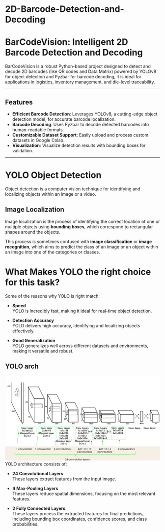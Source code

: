 # 2D-Barcode-Detection-and-Decoding
# BarCodeVision: Intelligent 2D Barcode Detection and Decoding

BarCodeVision is a robust Python-based project designed to detect and decode 2D barcodes (like QR codes and Data Matrix) powered by YOLOv8 for object detection and Pyzbar for barcode decoding, it is ideal for applications in logistics, inventory management, and die-level traceability.

---

## Features
- **Efficient Barcode Detection**: Leverages YOLOv8, a cutting-edge object detection model, for accurate barcode localization.
- **Barcode Decoding**: Uses Pyzbar to decode detected barcodes into human-readable formats.
- **Customizable Dataset Support**: Easily upload and process custom datasets in Google Colab.
- **Visualization**: Visualize detection results with bounding boxes for validation.

---
# YOLO Object Detection

Object detection is a computer vision technique for identifying and localizing objects within an image or a video.

## Image Localization

Image localization is the process of identifying the correct location of one or multiple objects using **bounding boxes**, which correspond to rectangular shapes around the objects. 

This process is sometimes confused with **image classification** or **image recognition**, which aims to predict the class of an image or an object within an image into one of the categories or classes.

# What Makes YOLO the right choice for this task?

Some of the reasons why YOLO is right match:

- **Speed**  
  YOLO is incredibly fast, making it ideal for real-time object detection.

- **Detection Accuracy**  
  YOLO delivers high accuracy, identifying and localizing objects effectively.

- **Good Generalization**  
  YOLO generalizes well across different datasets and environments, making it versatile and robust.
  
## YOLO arch
  ![YOLO Architecture](arch.png)
  YOLO architecture consists of:

- **24 Convolutional Layers**  
  These layers extract features from the input image.

- **4 Max-Pooling Layers**  
  These layers reduce spatial dimensions, focusing on the most relevant features.

- **2 Fully Connected Layers**  
  These layers process the extracted features for final predictions, including bounding box coordinates, confidence scores, and class probabilities.
  


